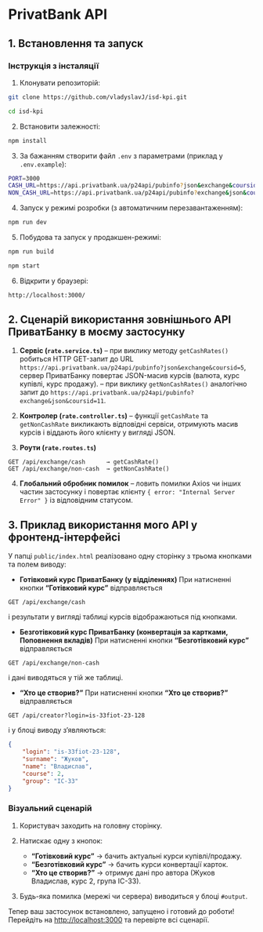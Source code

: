 # PrivatBank API

## 1. Встановлення та запуск

### Інструкція з інсталяції

1. Клонувати репозиторій:

```bash
git clone https://github.com/vladyslavJ/isd-kpi.git
```

```bash
cd isd-kpi
```

2. Встановити залежності:

```bash
npm install
```

3. За бажанням створити файл `.env` з параметрами (приклад у `.env.example`):

```bash
PORT=3000
CASH_URL=https://api.privatbank.ua/p24api/pubinfo?json&exchange&coursid=5
NON_CASH_URL=https://api.privatbank.ua/p24api/pubinfo?exchange&json&coursid=11
```

4. Запуск у режимі розробки (з автоматичним перезавантаженням):

```bash
npm run dev
```

5. Побудова та запуск у продакшен-режимі:

```bash
npm run build
```

```bash
npm start
```

6. Відкрити у браузері:

```bash
http://localhost:3000/
```

## 2. Сценарій використання зовнішнього API ПриватБанку в моєму застосунку

1. **Сервіс (`rate.service.ts`)**
   – при виклику методу `getCashRates()` робиться HTTP GET-запит до URL
   `https://api.privatbank.ua/p24api/pubinfo?json&exchange&coursid=5`,
   сервер ПриватБанку повертає JSON-масив курсів (валюта, курс купівлі, курс продажу).
   – при виклику `getNonCashRates()` аналогічно запит до
   `https://api.privatbank.ua/p24api/pubinfo?exchange&json&coursid=11`.

2. **Контролер (`rate.controller.ts`)**
   – функції `getCashRate` та `getNonCashRate` викликають відповідні сервіси,
   отримують масив курсів і віддають його клієнту у вигляді JSON.

3. **Роути (`rate.routes.ts`)**

```text
GET /api/exchange/cash      → getCashRate()
GET /api/exchange/non-cash  → getNonCashRate()
```

4. **Глобальний обробник помилок**
   – ловить помилки Axios чи інших частин застосунку і повертає клієнту
   `{ error: "Internal Server Error" }` із відповідним статусом.

## 3. Приклад використання мого API у фронтенд-інтерфейсі

У папці `public/index.html` реалізовано одну сторінку з трьома кнопками та полем виводу:

-   **Готівковий курс ПриватБанку (у відділеннях)**
    При натисненні кнопки **“Готівковий курс”** відправляється

```http
GET /api/exchange/cash
```

і результати у вигляді таблиці курсів відображаються під кнопками.

-   **Безготівковий курс ПриватБанку (конвертація за картками, Поповнення вкладів)**
    При натисненні кнопки **“Безготівковий курс”** відправляється

```http
GET /api/exchange/non-cash
```

і дані виводяться у тій же таблиці.

-   **“Хто це створив?”**
    При натисненні кнопки **“Хто це створив?”** відправляється

```http
GET /api/creator?login=is-33fiot-23-128
```

і у блоці виводу з’являються:

```json
{
	"login": "is-33fiot-23-128",
	"surname": "Жуков",
	"name": "Владислав",
	"course": 2,
	"group": "ІС-33"
}
```

### Візуальний сценарій

1. Користувач заходить на головну сторінку.
2. Натискає одну з кнопок:

    - **“Готівковий курс”** → бачить актуальні курси купівлі/продажу.
    - **“Безготівковий курс”** → бачить курси конвертації карток.
    - **“Хто це створив?”** → отримує дані про автора (Жуков Владислав, курс 2, група ІС-33).

3. Будь-яка помилка (мережі чи сервера) виводиться у блоці `#output`.

Тепер ваш застосунок встановлено, запущено і готовий до роботи! Перейдіть на [http://localhost:3000](http://localhost:3000) та перевірте всі сценарії.
